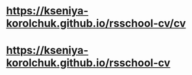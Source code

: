 # https://kseniya-korolchuk.github.io/rsschool-cv/cv

# https://kseniya-korolchuk.github.io/rsschool-cv